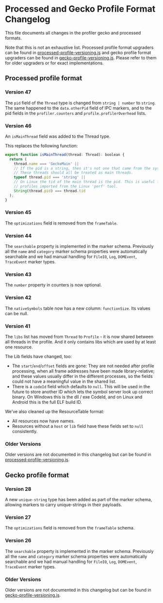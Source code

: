 # Processed and Gecko Profile Format Changelog

This file documents all changes in the profiler gecko and processed formats.

Note that this is not an exhaustive list. Processed profile format upgraders can be found in [processed-profile-versioning.js](../src/profile-logic/processed-profile-versioning.js) and gecko profile format upgraders can be found in [gecko-profile-versioning.js](../src/profile-logic/gecko-profile-versioning.js). Please refer to them for older upgraders or for exact implementations.

## Processed profile format

### Version 47

The `pid` field of the `Thread` type is changed from `string | number` to `string`. The same happened to the `data.otherPid` field of IPC markers, and to the pid fields in the `profiler.counters` and `profile.profilerOverhead` lists.

### Version 46

An `isMainThread` field was added to the Thread type.

This replaces the following function:

```js
export function isMainThread(thread: Thread): boolean {
  return (
    thread.name === 'GeckoMain' ||
    // If the pid is a string, then it's not one that came from the system.
    // These threads should all be treated as main threads.
    typeof thread.pid === 'string' ||
    // On Linux the tid of the main thread is the pid. This is useful for
    // profiles imported from the Linux 'perf' tool.
    String(thread.pid) === thread.tid
  );
}
```

### Version 45

The `optimizations` field is removed from the `frameTable`.

### Version 44

The `searchable` property is implemented in the marker schema. Previously all the `name` and `category` marker schema properties were automatically searchable and we had manual handling for `FileIO`, `Log`, `DOMEvent`, `TraceEvent` marker types.

### Version 43

The `number` property in counters is now optional.

### Version 42

The `nativeSymbols` table now has a new column: `functionSize`. Its values can be null.

### Version 41

The `libs` list has moved from `Thread` to `Profile` - it is now shared between all threads in the profile. And it only contains libs which are used by at least one resource.

The Lib fields have changed, too:

- The `start`/`end`/`offset` fields are gone: They are not needed after profile processing, when all frame addresses have been made library-relative; and these values usually differ in the different processes, so the fields could not have a meaningful value in the shared list.
- There is a `codeId` field which defaults to `null`. This will be used in the future to store another ID which lets the symbol server look up correct binary. On Windows this is the dll / exe CodeId, and on Linux and Android this is the full ELF build ID.

We've also cleaned up the ResourceTable format:

- All resources now have names.
- Resources without a `host` or `lib` field have these fields set to `null` consistently.

### Older Versions

Older versions are not documented in this changelog but can be found in [processed-profile-versioning.js](../src/profile-logic/processed-profile-versioning.js).

## Gecko profile format

### Version 28

A new `unique-string` type has been added as part of the marker schema, allowing markers to carry unique-strings in their payloads.

### Version 27

The `optimizations` field is removed from the `frameTable` schema.

### Version 26

The `searchable` property is implemented in the marker schema. Previously all the `name` and `category` marker schema properties were automatically searchable and we had manual handling for `FileIO`, `Log`, `DOMEvent`, `TraceEvent` marker types.

### Older Versions

Older versions are not documented in this changelog but can be found in [gecko-profile-versioning.js](../src/profile-logic/gecko-profile-versioning.js).
